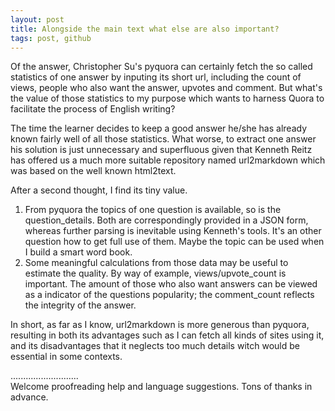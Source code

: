 ```yaml
---
layout: post
title: Alongside the main text what else are also important?
tags: post, github
---
```


Of the answer, Christopher Su's pyquora can certainly fetch the so called statistics of one answer by inputing its short url, including the count of views, people who also want the answer, upvotes and comment. But what's the value of those statistics to my purpose which wants to harness Quora to facilitate the process of English writing?   

The time the learner decides to keep a good answer he/she has already known fairly well of all those statistics. What worse, to extract one answer his solution is just unnecessary and superfluous given that Kenneth Reitz has offered us a much more suitable repository named url2markdown which was based on the well known html2text.

After a second thought, I find its tiny value. 

1. From pyquora the topics of one question is available, so is the question_details. Both are correspondingly provided in a JSON form, whereas further parsing is inevitable using Kenneth's tools. It's an other question how to get full use of them. Maybe the topic can be used when I build a smart word book. 
1. Some meaningful calculations from those data may be useful to estimate the quality. By way of example, views/upvote_count is important. The amount of those who also want answers can be viewed as a indicator of the questions popularity; the comment_count reflects the integrity of the answer.

In short, as far as I know, url2markdown is more generous than pyquora, resulting in both its advantages such as I can fetch all kinds of sites using it, and its disadvantages that it neglects too much details witch would be essential in some contexts. 

...........................     
Welcome proofreading help and language suggestions. Tons of thanks in advance.

